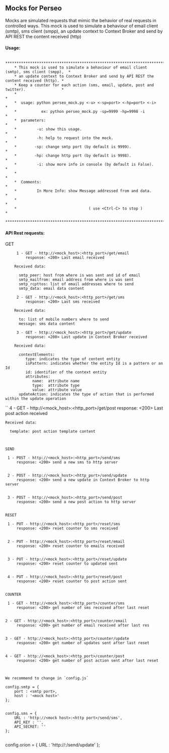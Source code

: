 ## Mocks for Perseo

Mocks are simulated requests that mimic the behavior of real requests in controlled ways.
This mock is used to simulate a behaviour of email client (smtp), sms client (smpp), an update context to Context Broker and send by API REST the content received (http)

#### Usage:

```
    ****************************************************************************************"
    * This mock is used to simulate a behaviour of email client (smtp), sms client (smpp),  *
    * an update context to Context Broker and send by API REST the content received (http). *
    * Keep a counter for each action (sms, email, update, post and twitter).                *
    *                                                                                       *
    *  usage: python perseo_mock.py <-u> <-sp=port> <-hp=port> <-i>                         *
    *           ex: python perseo_mock.py -sp=9999 -hp=9998 -i                              *
    *  parameters:                                                                          *
    *         -u: show this usage.                                                          *
    *         -h: help to request into the mock.                                            *
    *        -sp: change smtp port (by default is 9999).                                    *
    *        -hp: change http port (by default is 9998).                                    *
    *         -i: show more info in console (by default is False).                          *
    *                                                                                       *
    *  Comments:                                                                            *
    *         In More Info: show Message addressed from and data.                           *
    *                                                                                       *
    *                                ( use <Ctrl-C> to stop )                               *
    *****************************************************************************************
```

#### API Rest requests:

GET

``` 
     1 - GET - http://<mock_host>:<http_port>/get/email
	     response: <200> Last email received

	Received data:

	  smtp_peer: host from where is was sent and id of email
	  smtp_mailfrom: email address from where is was sent
	  smtp_rcpttos: list of email addresses where to send
	  smtp_data: email data content

```
```
     2 - GET - http://<mock_host>:<http_port>/get/sms
	     response: <200> Last sms received

	Received data:

	  to: list of mobile numbers where to send
	  message: sms data content
```

```
     3 - GET - http://<mock_host>:<http_port>/get/update
	     response: <200> Last update in Context Broker received

	Received data:

      contextElements:
         type: indicates the type of content entity
         isPattern: indicates whether the entity Id is a pattern or an Id
         id: identifier of the context entity
         attributes:
            name:  attribute name
            type:  attribute type
            value: attribute value
      updateAction: indicates the type of action that is performed within the update operation
```

``
     4 - GET - http://<mock_host>:<http_port>/get/post
	     response: <200> Last post action received

	Received data:

	  template: post action template content
```


SEND

```
     1 - POST - http://<mock_host>:<http_port>/send/sms
	     response: <200> send a new sms to http server

```

```
     2 - POST - http://<mock_host>:<http_port>/send/update
	     response: <200> send a new update in Context Broker to http server

```

```
     3 - POST - http://<mock_host>:<http_port>/send/post
	     response: <200> send a new post action to http server

```

RESET

```
     1 - PUT - http://<mock_host>:<http_port>/reset/sms
	     response: <200> reset counter to sms received

```

```
     2 - PUT - http://<mock_host>:<http_port>/reset/email
	     response: <200> reset counter to emails received

```

```
     3 - PUT - http://<mock_host>:<http_port>/reset/update
	     response: <200> reset counter to updated sent

```

```
     4 - PUT - http://<mock_host>:<http_port>/reset/post
	     response: <200> reset counter to post action sent

```

COUNTER

```
     1 - GET - http://<mock_host>:<http_port>/counter/sms
	     response: <200> get number of sms received after last reset

```

```
    2 - GET - http://<mock_host>:<http_port>/counter/email
	     response: <200> get number of email received after last res

```

```
    3 - GET - http://<mock_host>:<http_port>/counter/update
	     response: <200> get number of updates sent after last reset

```

```
    4 - GET - http://<mock_host>:<http_port>/counter/post
	     response: <200> get number of post action sent after last reset

```


We recommend to change in `config.js`

```
    config.smtp = {
        port : <smtp port>,
        host : '<mock host>'
    };
```

```
    config.sms = {
        URL : 'http://<mock host>:<http port>/send/sms',
        API_KEY : '',
        API_SECRET: ''
    };
```

```
   config.orion = {
    URL : 'http://<mock host>:<http port>/send/update'
};
```